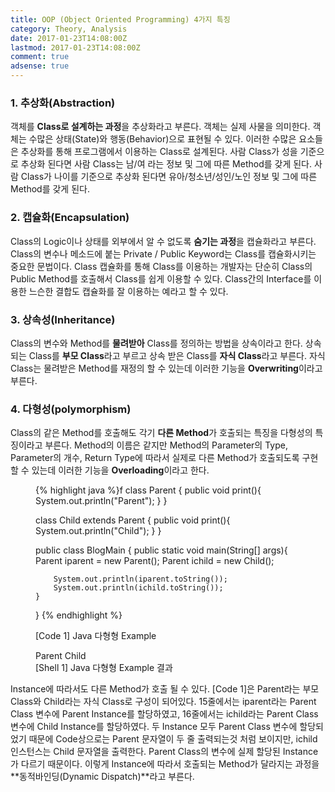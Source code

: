 ```yaml
---
title: OOP (Object Oriented Programming) 4가지 특징
category: Theory, Analysis
date: 2017-01-23T14:08:00Z
lastmod: 2017-01-23T14:08:00Z
comment: true
adsense: true
---
```


### 1. 추상화(Abstraction)

객체를 **Class로 설계하는 과정**을 추상화라고 부른다. 객체는 실제 사물을 의미한다. 객체는 수많은 상태(State)와 행동(Behavior)으로 표현될 수 있다. 이러한 수많은 요소들은 추상화를 통해 프로그램에서 이용하는 Class로 설계된다. 사람 Class가 성을 기준으로 추상화 된다면 사람 Class는 남/여 라는 정보 및 그에 따른 Method를 갖게 된다. 사람 Class가 나이를 기준으로 추상화 된다면 유아/청소년/성인/노인 정보 및 그에 따른 Method를 갖게 된다.

### 2. 캡슐화(Encapsulation)

Class의 Logic이나 상태를 외부에서 알 수 없도록 **숨기는 과정**을 캡슐화라고 부른다. Class의 변수나 메소드에 붙는 Private / Public Keyword는 Class를 캡슐화시키는 중요한 문법이다. Class 캡슐화를 통해 Class를 이용하는 개발자는 단순히 Class의 Public Method를 호출해서 Class를 쉽게 이용할 수 있다. Class간의 Interface를 이용한 느슨한 결합도 캡슐화를 잘 이용하는 예라고 할 수 있다.

### 3. 상속성(Inheritance)

Class의 변수와 Method를 **물려받아** Class를 정의하는 방법을 상속이라고 한다. 상속 되는 Class를 **부모 Class**라고 부르고 상속 받은 Class를 **자식 Class**라고 부른다. 자식 Class는 물려받은 Method를 재정의 할 수 있는데 이러한 기능을  **Overwriting**이라고 부른다.

### 4. 다형성(polymorphism)

Class의 같은 Method를 호출해도 각기 **다른 Method**가 호출되는 특징을 다형성의 특징이라고 부른다. Method의 이름은 같지만 Method의 Parameter의 Type, Parameter의 개수, Return Type에 따라서 실제로 다른 Method가 호출되도록 구현할 수 있는데 이러한 기능을 **Overloading**이라고 한다.

<figure>
{% highlight java %}f
class Parent {
    public void print(){
        System.out.println("Parent");
    }
}

class Child extends Parent {
    public void print(){
        System.out.println("Child");
    }
}

public class BlogMain {
    public static void main(String[] args){
        Parent iparent = new Parent();
        Parent ichild = new Child();

        System.out.println(iparent.toString());
        System.out.println(ichild.toString());
    }
}
{% endhighlight %}
<figcaption class="caption">[Code 1] Java 다형형 Example</figcaption>
</figure>

<figure>
Parent
Child
<figcaption class="caption">[Shell 1] Java 다형형 Example 결과</figcaption>
</figure>

Instance에 따라서도 다른 Method가 호출 될 수 있다. [Code 1]은 Parent라는 부모 Class와 Child라는 자식 Class로 구성이 되어있다. 15줄에서는 iparent라는 Parent Class 변수에 Parent Instance를 할당하였고, 16줄에서는 ichild라는 Parent Class 변수에 Child Instance를 할당하였다. 두 Instance 모두 Parent Class 변수에 할당되었기 때문에 Code상으로는 Parent 문자열이 두 줄 출력되는것 처럼 보이지만, ichild 인스턴스는 Child 문자열을 출력한다. Parent Class의 변수에 실제 할당된 Instance가 다르기 때문이다. 이렇게 Instance에 따라서 호출되는 Method가 달라지는 과정을 **동적바인딩(Dynamic Dispatch)**라고 부른다.

